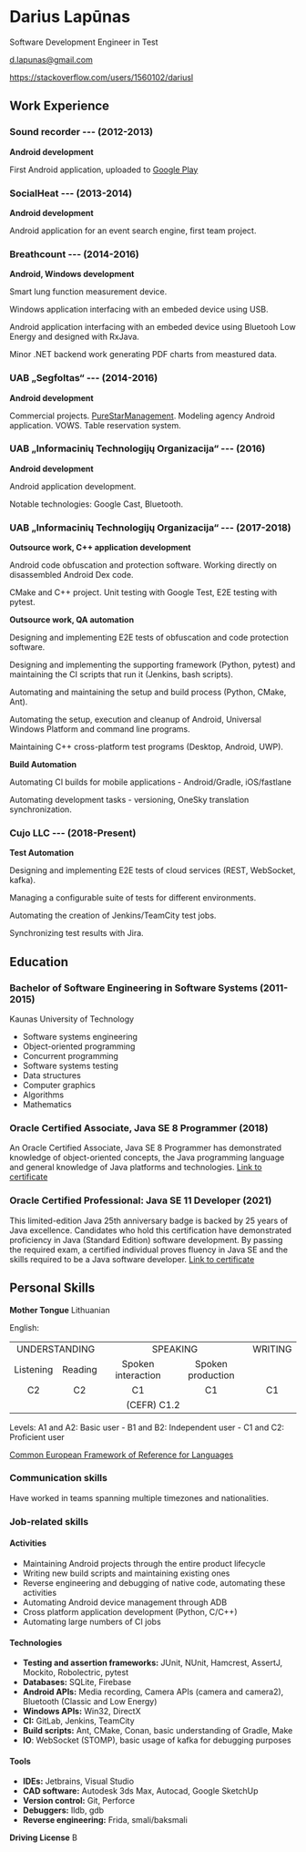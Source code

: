 # Darius Lapūnas
Software Development Engineer in Test

d.lapunas@gmail.com

https://stackoverflow.com/users/1560102/dariusl

## Work Experience

### Sound recorder --- (2012-2013)
__Android development__

First Android application, uploaded to [Google Play](https://play.google.com/store/apps/details?id=com.nuclearpotato.soundrecorder])

### SocialHeat --- (2013-2014)
__Android development__

Android application for an event search engine, first team project.

### Breathcount --- (2014-2016)
__Android, Windows development__

Smart lung function measurement device.

Windows application interfacing with an embeded device using USB.

Android application interfacing with an embeded device using Bluetooh Low Energy and designed with RxJava.

Minor .NET backend work generating PDF charts from meastured data.

### UAB „Segfoltas“ --- (2014-2016)
__Android development__

Commercial projects.
[PureStarManagement](https://play.google.com/store/apps/details?id=lt.segfoltas.psm). Modeling agency Android application.
VOWS. Table reservation system.

### UAB „Informacinių Technologijų Organizacija“ --- (2016)
__Android development__

Android application development.

Notable technologies: Google Cast, Bluetooth.

### UAB „Informacinių Technologijų Organizacija“ --- (2017-2018)
__Outsource work, C++ application development__

Android code obfuscation and protection software. Working directly on disassembled Android Dex code.

CMake and C++ project. Unit testing with Google Test, E2E testing with pytest.

__Outsource work, QA automation__

Designing and implementing E2E tests of obfuscation and code protection software. 

Designing and implementing the supporting framework (Python, pytest) and maintaining the CI scripts that run it (Jenkins, bash scripts). 

Automating and maintaining the setup and build process (Python, CMake, Ant).

Automating the setup, execution and cleanup of Android, Universal Windows Platform and command line programs.

Maintaining C++ cross-platform test programs (Desktop, Android, UWP).

__Build Automation__

Automating CI builds for mobile applications - Android/Gradle, iOS/fastlane

Automating development tasks - versioning, OneSky translation synchronization.

### Cujo LLC --- (2018-Present)
__Test Automation__

Designing and implementing E2E tests of cloud services (REST, WebSocket, kafka).

Managing a configurable suite of tests for different environments.

Automating the creation of Jenkins/TeamCity test jobs.

Synchronizing test results with Jira.

## Education

### Bachelor of Software Engineering in Software Systems (2011-2015)
Kaunas University of Technology
* Software systems engineering
* Object-oriented programming
* Concurrent programming
* Software systems testing
* Data structures
* Computer graphics
* Algorithms
* Mathematics

### Oracle Certified Associate, Java SE 8 Programmer (2018)
An Oracle Certified Associate, Java SE 8 Programmer has demonstrated knowledge of object-oriented concepts, the Java programming language and general knowledge of Java platforms and technologies. [Link to certificate](https://www.youracclaim.com/badges/adea0499-2b0a-438f-92fd-ede48add758e/public_url)

### Oracle Certified Professional: Java SE 11 Developer (2021)
This limited-edition Java 25th anniversary badge is backed by 25 years of Java excellence. Candidates who hold this certification have demonstrated proficiency in Java (Standard Edition) software development. By passing the required exam, a certified individual proves fluency in Java SE and the skills required to be a Java software developer. [Link to certificate](https://catalog-education.oracle.com/pls/certview/sharebadge?id=C9DB326B5E5F1CBFE1E861BCF9756E74D2509F8736D49EDC1AD56A78CCB57792)

## Personal Skills
__Mother Tongue__ Lithuanian

English:

<table>
  <tr>
    <td colspan="2" align="center">UNDERSTANDING</td>
    <td colspan="2" align="center">SPEAKING</td>
    <td align="center">WRITING</td>
  </tr>
  <tr>
    <td align="center">Listening</td>
    <td align="center">Reading</td>
    <td align="center">Spoken interaction</td>
    <td align="center">Spoken production</td>
    <td align="center"></td>
  </tr>
  <tr>
    <td align="center">C2</td>
    <td align="center">C2</td>
    <td align="center">C1</td>
    <td align="center">C1</td>
    <td align="center">C1</td>
  </tr>
  <tr>
    <td colspan="5" align="center">(CEFR) C1.2</td>
  </tr>
</table>

Levels: A1 and A2: Basic user - B1 and B2: Independent user - C1 and C2: Proficient user

[Common European Framework of Reference for Languages](http://europass.cedefop.europa.eu/en/resources/european-language-levels-cefr)

### Communication skills
Have worked in teams spanning multiple timezones and nationalities.
### Job-related skills
#### Activities
* Maintaining Android projects through the entire product lifecycle
* Writing new build scripts and maintaining existing ones
* Reverse engineering and debugging of native code, automating these activities
* Automating Android device management through ADB
* Cross platform application development (Python, C/C++)
* Automating large numbers of CI jobs

#### Technologies
* __Testing and assertion frameworks:__ JUnit, NUnit, Hamcrest, AssertJ, Mockito, Robolectric, pytest
* __Databases:__ SQLite, Firebase
* __Android APIs:__ Media recording, Camera APIs (camera and camera2), Bluetooth (Classic and Low Energy)
* __Windows APIs:__ Win32, DirectX
* __CI:__ GitLab, Jenkins, TeamCity
* __Build scripts:__ Ant, CMake, Conan, basic understanding of Gradle, Make
* __IO__: WebSocket (STOMP), basic usage of kafka for debugging purposes

#### Tools
* __IDEs:__ Jetbrains, Visual Studio
* __CAD software:__ Autodesk 3ds Max, Autocad, Google SketchUp
* __Version control:__ Git, Perforce
* __Debuggers:__ lldb, gdb
* __Reverse engineering:__ Frida, smali/baksmali

__Driving License__ B

